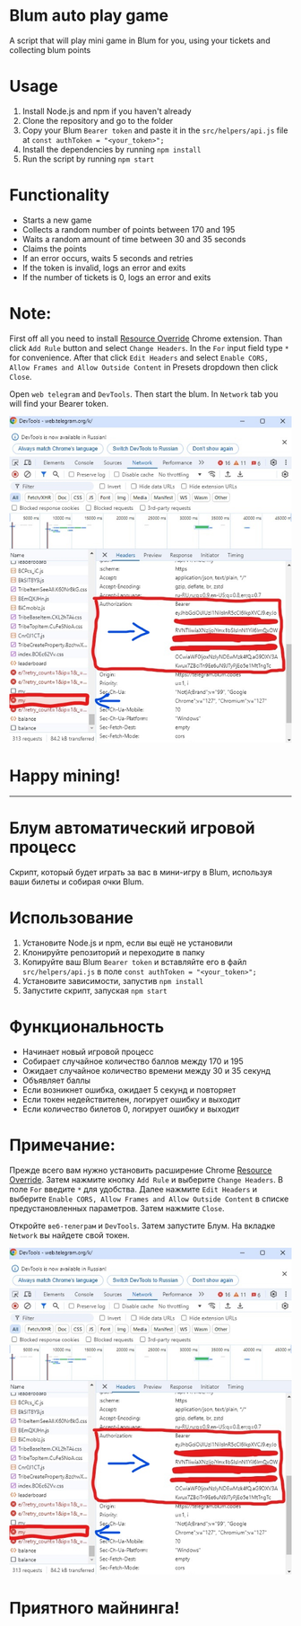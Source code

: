 # Blum auto play game

A script that will play mini game in Blum for you, using your tickets and collecting blum points

# Usage

1. Install Node.js and npm if you haven't already
2. Clone the repository and go to the folder
3. Copy your Blum `Bearer token` and paste it in the `src/helpers/api.js` file at `const authToken = "<your_token>";`
4. Install the dependencies by running `npm install`
5. Run the script by running `npm start`

# Functionality

- Starts a new game
- Collects a random number of points between 170 and 195
- Waits a random amount of time between 30 and 35 seconds
- Claims the points
- If an error occurs, waits 5 seconds and retries
- If the token is invalid, logs an error and exits
- If the number of tickets is 0, logs an error and exits

# Note:

First off all you need to install [Resource Override](https://chromewebstore.google.com/detail/resource-override/pkoacgokdfckfpndoffpifphamojphii?utm_source=ext_app_menu) Chrome extension. Than click `Add Rule` button and select `Change Headers`. In the `For` input field type `*` for convenience. After that click `Edit Headers` and select `Enable CORS, Allow Frames and Allow Outside Content` in Presets dropdown then click `Close`.

Open `web telegram` and `DevTools`. Then start the blum. In `Network` tab you will find your Bearer token.

![how to get Bearer token](./src/assets/token2.jpg)

# Happy mining!

---

# Блум автоматический игровой процесс

Скрипт, который будет играть за вас в мини-игру в Blum, используя ваши билеты и собирая очки Blum.

# Использование

1. Установите Node.js и npm, если вы ещё не установили
2. Клонируйте репозиторий и переходите в папку
3. Копируйте ваш Blum `Bearer token` и вставляйте его в файл `src/helpers/api.js` в поле `const authToken = "<your_token>";`
4. Установите зависимости, запустив `npm install`
5. Запустите скрипт, запуская `npm start`

# Функциональность

- Начинает новый игровой процесс
- Собирает случайное количество баллов между 170 и 195
- Ожидает случайное количество времени между 30 и 35 секунд
- Объявляет баллы
- Если возникнет ошибка, ожидает 5 секунд и повторяет
- Если токен недействителен, логирует ошибку и выходит
- Если количество билетов 0, логирует ошибку и выходит

# Примечание:

Прежде всего вам нужно установить расширение Chrome [Resource Override](https://chromewebstore.google.com/detail/resource-override/pkoacgokdfckfpndoffpifphamojphii?utm_source=ext_app_menu). Затем нажмите кнопку `Add Rule` и выберите `Change Headers`. В поле `For` введите `*` для удобства. Далее нажмите `Edit Headers` и выберите `Enable CORS, Allow Frames and Allow Outside Content` в списке предустановленных параметров. Затем нажмите `Close`.

Откройте `веб-телеграм` и `DevTools`. Затем запустите Блум. На вкладке `Network` вы найдете свой токен.

![how to get Bearer token](./src/assets/token2.jpg)

# Приятного майнинга!
